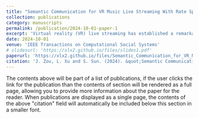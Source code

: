 ```yaml
---
title: "Semantic Communication for VR Music Live Streaming With Rate Splitting"
collection: publications
category: manuscripts
permalink: /publication/2024-10-01-paper-1
excerpt: 'Virtual reality (VR) live streaming has established a remarkable transformation of music performances that facilitates a unique interaction between artists and their audiences within a virtual environment, offering an experience that significantly surpasses the conventional constraints of live music events. This article proposes a novel framework for enhancing VR music live streaming through the integration of semantic communication and rate splitting. The framework aims to improve user experience by efficiently transmitting music and speech components. It utilizes a semantic encoder to separately extract semantic information for music and speech, to capture the unique characteristics of music and speech. After having the extracted feature, we propose a rate-splitting-based algorithm in the transmission of music and speech to enhance user utility by designating music as a common message for all users and speech as a private message targeted to specific users based on their preferences. Simulation results demonstrate significant performance gain compared to the baseline methods.'
date: 2024-10-01
venue: 'IEEE Transactions on Computational Social Systems'
# slidesurl: 'https://xlx2.github.io/files/slides1.pdf'
paperurl: 'https://xlx2.github.io/files/Semantic_Communication_for_VR_Music_Live_Streaming_With_Rate_Splitting.pdf'
citation: 'J. Zou, L. Xu and S. Sun. (2024). &quot;Semantic Communication for VR Music Live Streaming With Rate Splitting.&quot; <i>IEEE Transactions on Computational Social Systems</i>. doi: 10.1109/TCSS.2024.3443176.'
---
```


The contents above will be part of a list of publications, if the user clicks the link for the publication than the contents of section will be rendered as a full page, allowing you to provide more information about the paper for the reader. When publications are displayed as a single page, the contents of the above "citation" field will automatically be included below this section in a smaller font.